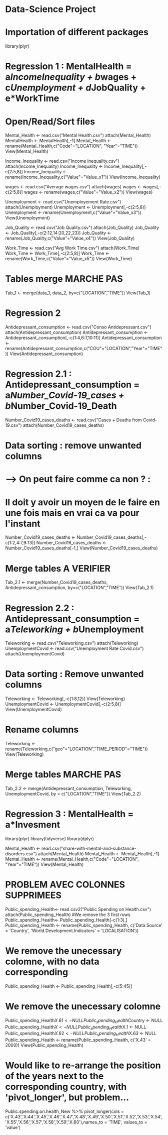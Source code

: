 # Data-Science Project

# Importation of different packages

library(plyr)

# Regression 1 : MentalHealth = a*IncomeInequality + b*wages + c*Unemployment + d*JobQuality + e*WorkTime

# Open/Read/Sort files

Mental_Health <- read.csv("Mental Health.csv")
attach(Mental_Health)
MentalHealth <- MentalHealth[,-1]
Mental_Health <- rename(Mental_Health,c("Code"="LOCATION", "Year"="TIME"))
View(Mental_Health)

Income_Inequality <- read.csv("Income inequality.csv")
attach(Income_Inequality)
Income_Inequality <- Income_Inequality[,-c(2:5,8)]
Income_Inequality <- rename(Income_Inequality,c("Value"="Value_x1"))
View(Income_Inequality)

wages <- read.csv("Average wages.csv")
attach(wages)
wages <- wages[,-c(2:5,8)]
wages <- rename(wages,c("Value"="Value_x2"))
View(wages)

Unemployment <- read.csv("Unemployement Rate.csv")
attach(Unemployment)
Unemployment <- Unemployment[,-c(2:5,8)]
Unemployment <- rename(Unemployment,c("Value"="Value_x3"))
View(Unemployment)

Job_Quality <- read.csv("Job Quality.csv")
attach(Job_Quality)
Job_Quality <- Job_Quality[,-c(2:12,14:20,22,23)]
Job_Quality <- rename(Job_Quality,c("Value"="Value_x4"))
View(Job_Quality)

Work_Time <- read.csv("Avg Work Time.csv")
attach(Work_Time)
Work_Time <- Work_Time[,-c(2:5,8)]
Work_Time <- rename(Work_Time,c("Value"="Value_x5"))
View(Work_Time)

# Tables merge MARCHE PAS
Tab_1 <- merge(data_1, data_2, by=c("LOCATION","TIME"))
View(Tab_1)






# Regression 2 

Antidepressant_consumption <- read.csv("Conso Antidepressant.csv")
attach(Antidepressant_consumption)
Antidepressant_consumption <- Antidepressant_consumption[,-c(1:4,6:7,10:11)]
Antidepressant_consumption <- rename(Antidepressant_consumption,c("COU"="LOCATION","Year"="TIME"))
View(Antidepressant_consumption)


# Regression 2.1 : Antidepressant_consumption = a*Number_Covid-19_cases + b*Number_Covid-19_Death

Number_Covid19_cases_deaths <- read.csv("Cases + Deaths from Covid-19.csv")
attach(Number_Covid19_cases_deaths)

# Data sorting : remove unwanted columns

# --> On peut faire comme ca non ?  : 
# Il doit y avoir un moyen de le faire en une fois mais en vrai ca va pour l'instant 
Number_Covid19_cases_deaths <- Number_Covid19_cases_deaths[,-c(1:2,4:7,9:13)]
Number_Covid19_cases_deaths <- Number_Covid19_cases_deaths[-1,]
View(Number_Covid19_cases_deaths)


# Merge tables A VERIFIER
Tab_2.1 <- merge(Number_Covid19_cases_deaths, Antidepressant_consumption, by=c("LOCATION","TIME"))
View(Tab_2.1)



# Regression 2.2 : Antidepressant_consumption = a*Teleworking + b*Unemployment

Teleworking <- read.csv("Teleworking.csv")
attach(Teleworking)
UnemploymentCovid <- read.csv("Unemployment Rate Covid.csv")
attach(UnemploymentCovid)

# Data sorting : Remove unwanted columns 
Teleworking <- Teleworking[,-c(1:8,12)]
View(Teleworking)
UnemploymentCovid <- UnemploymentCovid[,-c(2:5,8)]
View(UnemploymentCovid)

# Rename columns 
Teleworking <- rename(Teleworking,c("geo"="LOCATION","TIME_PERIOD"="TIME"))
View(Teleworking)

# Merge tables MARCHE PAS 
Tab_2.2 <- merge(Antidepressant_consumption, Teleworking, UnemploymentCovid, by = c("LOCATION","TIME"))
View(Tab_2.2)





# Regression 3 : MentalHealth = a*Invesment 

library(plyr)
library(tidyverse)
library(dplyr)


Mental_Health <- read.csv("share-with-mental-and-substance-disorders.csv")
attach(Mental_Health)
Mental_Health <- Mental_Health[,-1]
Mental_Health <- rename(Mental_Health,c("Code"="LOCATION", "Year"="TIME"))
View(Mental_Health)

# PROBLEM AVEC COLONNES SUPPRIMEES
Public_spending_Health<- read.csv2("Public Spending on Health.csv")
attach(Public_spending_Health)
#We remove the 3 first rows
Public_spending_Health<- Public_spending_Health[-c(1:3),]
Public_spending_Health <- rename(Public_spending_Health, c('Data.Source' = 'Country', 'World.Development.Indicators' = 'LOCALISATION'))
# We remove the unecessary colomne, with no data corresponding
Public_spending_Health <- Public_spending_Health[,-c(5:45)]
# We remove the unecessary colomne 
Public_spending_Health$X.61 <- NULL
Public_spending_Health$Country <- NULL
Public_spending_Health$X <- NULL
Public_spending_Health$X.1 <- NULL
Public_spending_Health$X.62 <- NULL
Public_spending_Health$X.63 <- NULL
Public_spending_Health <- rename(Public_spending_Health, c('X.43' = 2000))
View(Public_spending_Health)


# Would like to re-arrange the position of the years next to the corresponding country, with 'pivot_longer', but problem...

Public.spending.on.health_New %>% pivot_longer(cols
= c('X.43','X:44','X.45','X.46','X.47','X.48','X.49','X.50','X.51','X.52','X.53','X.54','X.55','X.56','X.57','X.58','X.59','X.60'),names_to = 'TIME', values_to = 'value')




